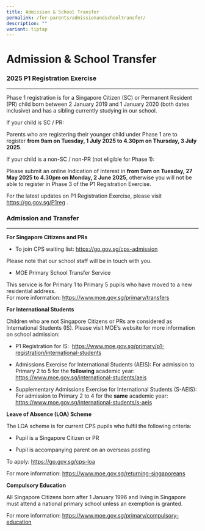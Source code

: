 ```yaml
---
title: Admission & School Transfer
permalink: /for-parents/admissionandschooltransfer/
description: ""
variant: tiptap
---
```

<h1>Admission &amp; School Transfer</h1>
<h3><strong>2025 P1 Registration Exercise</strong></h3>
<hr>
<p>Phase 1 registration is for a Singapore Citizen (SC) or Permanent Resident
(PR) child born between 2 January 2019 and 1 January 2020 (both dates inclusive)
and has a sibling currently studying in our school.</p>
<p>If your child is SC / PR:</p>
<p>Parents who are registering their younger child under Phase 1 are to register&nbsp;<strong>from 9am on Tuesday, 1 July 2025 to 4.30pm on Thursday, 3 July 2025</strong>.</p>
<p>If your child is a non-SC / non-PR (not eligible for Phase 1):</p>
<p>Please submit an online Indication of Interest in&nbsp;<strong>from 9am on Tuesday, 27 May 2025 to 4.30pm on Monday, 2 June 2025</strong>,
otherwise you will not be able to register in Phase 3 of the P1 Registration
Exercise.</p>
<p>For the latest updates on P1 Registration Exercise, please visit&nbsp;
<a href="https://go.gov.sg/P1reg" rel="noopener noreferrer nofollow" target="_blank">https://go.gov.sg/P1reg</a>&nbsp;.</p>
<h3><strong>Admission and Transfer</strong></h3>
<hr>
<p><strong>For Singapore Citizens and PRs</strong>
</p>
<ul data-tight="true" class="tight">
<li>
<p>To join&nbsp;CPS waiting list:&nbsp;<a href="https://go.gov.sg/cps-admission" rel="noopener noreferrer nofollow" target="_blank">https://go.gov.sg/cps-admission</a>&nbsp;</p>
</li>
</ul>
<p>Please note that our school staff will be in touch with you.</p>
<ul data-tight="true" class="tight">
<li>
<p>MOE Primary School Transfer Service&nbsp;</p>
</li>
</ul>
<p>This service is for Primary 1 to Primary 5 pupils who have moved to a
new residential address.
<br>For more information:&nbsp;<a href="https://www.moe.gov.sg/primary/transfers" rel="noopener noreferrer nofollow" target="_blank">https://www.moe.gov.sg/primary/transfers</a>
</p>
<p><strong>For International Students</strong>
</p>
<p>Children who are not Singapore Citizens or PRs are considered as International
Students (IS). Please visit MOE’s website for more information on school
admission:</p>
<ul data-tight="true" class="tight">
<li>
<p>P1 Registration for IS:&nbsp; <a href="https://www.moe.gov.sg/primary/p1-registration/international-students" rel="noopener noreferrer nofollow" target="_blank">https://www.moe.gov.sg/primary/p1-registration/international-students</a>
</p>
</li>
<li>
<p>Admissions Exercise for International Students (AEIS): For admission to
Primary 2 to 5&nbsp;for the&nbsp;<strong>following</strong>&nbsp;academic
year: <a href="https://www.moe.gov.sg/international-students/aeis" rel="noopener noreferrer nofollow" target="_blank">https://www.moe.gov.sg/international-students/aeis</a>
</p>
</li>
<li>
<p>Supplementary Admissions Exercise for International Students (S-AEIS):
For admission to Primary 2 to 4 for the&nbsp;<strong>same</strong>&nbsp;academic
year: <a href="https://www.moe.gov.sg/international-students/s-aeis" rel="noopener noreferrer nofollow" target="_blank">https://www.moe.gov.sg/international-students/s-aeis</a>
</p>
</li>
</ul>
<p><strong>Leave of Absence (LOA) Scheme</strong>
</p>
<p>The LOA scheme is for current CPS pupils who fulfil the following criteria:</p>
<ul data-tight="true" class="tight">
<li>
<p>Pupil is a Singapore Citizen or PR</p>
</li>
<li>
<p>Pupil is accompanying parent on an overseas posting</p>
</li>
</ul>
<p>To apply:&nbsp;<a href="https://go.gov.sg/cps-loa" rel="noopener noreferrer nofollow" target="_blank">https://go.gov.sg/cps-loa</a>
</p>
<p>For more information:&nbsp;<a href="https://www.moe.gov.sg/returning-singaporeans" rel="noopener noreferrer nofollow" target="_blank">https://www.moe.gov.sg/returning-singaporeans</a>
</p>
<p><strong>Compulsory Education</strong>
</p>
<p>All Singapore Citizens born after 1 January 1996 and living in Singapore
must attend a national primary school unless an exemption is granted.</p>
<p>For more information:&nbsp;<a href="https://www.moe.gov.sg/primary/compulsory-education" rel="noopener noreferrer nofollow" target="_blank">https://www.moe.gov.sg/primary/compulsory-education</a>
<br>
</p>